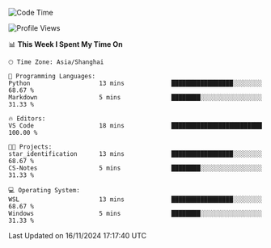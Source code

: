 <!--START_SECTION:waka-->
![Code Time](http://img.shields.io/badge/Code%20Time-2%2C129%20hrs%208%20mins-blue)

![Profile Views](http://img.shields.io/badge/Profile%20Views-4-blue)

📊 **This Week I Spent My Time On** 

```text
🕑︎ Time Zone: Asia/Shanghai

💬 Programming Languages: 
Python                   13 mins             █████████████████░░░░░░░░   68.67 % 
Markdown                 5 mins              ████████░░░░░░░░░░░░░░░░░   31.33 % 

🔥 Editors: 
VS Code                  18 mins             █████████████████████████   100.00 % 

🐱‍💻 Projects: 
star_identification      13 mins             █████████████████░░░░░░░░   68.67 % 
CS-Notes                 5 mins              ████████░░░░░░░░░░░░░░░░░   31.33 % 

💻 Operating System: 
WSL                      13 mins             █████████████████░░░░░░░░   68.67 % 
Windows                  5 mins              ████████░░░░░░░░░░░░░░░░░   31.33 % 
```


 Last Updated on 16/11/2024 17:17:40 UTC
<!--END_SECTION:waka-->